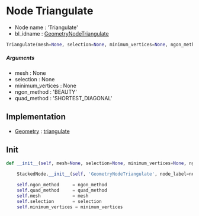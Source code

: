 # Node Triangulate

- Node name : 'Triangulate'
- bl_idname : [GeometryNodeTriangulate](https://docs.blender.org/api/current/bpy.types.GeometryNodeTriangulate.html)


``` python
Triangulate(mesh=None, selection=None, minimum_vertices=None, ngon_method='BEAUTY', quad_method='SHORTEST_DIAGONAL', node_label=None, node_color=None)
```
##### Arguments

- mesh : None
- selection : None
- minimum_vertices : None
- ngon_method : 'BEAUTY'
- quad_method : 'SHORTEST_DIAGONAL'

## Implementation

- [Geometry](/docs/GeoNodes/Geometry.md) : [triangulate](/docs/GeoNodes/Geometry.md#triangulate)

## Init

``` python
def __init__(self, mesh=None, selection=None, minimum_vertices=None, ngon_method='BEAUTY', quad_method='SHORTEST_DIAGONAL', node_label=None, node_color=None):

    StackedNode.__init__(self, 'GeometryNodeTriangulate', node_label=node_label, node_color=node_color)

    self.ngon_method     = ngon_method
    self.quad_method     = quad_method
    self.mesh            = mesh
    self.selection       = selection
    self.minimum_vertices = minimum_vertices
```
